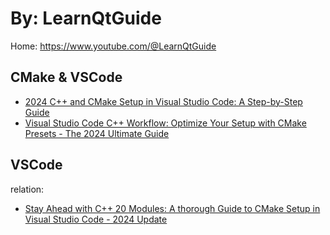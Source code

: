 # By: LearnQtGuide
Home: https://www.youtube.com/@LearnQtGuide

## CMake & VSCode
- [2024 C++ and CMake Setup in Visual Studio Code: A Step-by-Step Guide](https://youtu.be/4U-lnfxY2U0)
- [Visual Studio Code C++ Workflow: Optimize Your Setup with CMake Presets - The 2024 Ultimate Guide](https://youtu.be/2nAoYarq_r4)

## VSCode
relation:
- [Stay Ahead with C++ 20 Modules: A thorough Guide to CMake Setup in Visual Studio Code - 2024 Update](https://youtu.be/RYrtMgMARBM)
